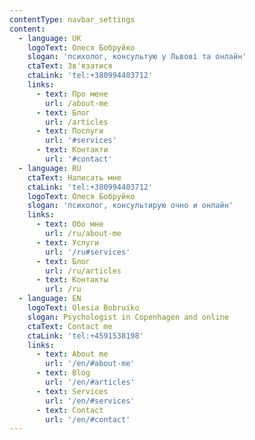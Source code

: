 ```yaml
---
contentType: navbar_settings
content:
  - language: UK
    logoText: Олеся Бобруйко
    slogan: 'психолог, консультую у Львові та онлайн'
    ctaText: Зв'язатися
    ctaLink: 'tel:+380994403712'
    links:
      - text: Про мене
        url: /about-me
      - text: Блог
        url: /articles
      - text: Послуги
        url: '#services'
      - text: Контакти
        url: '#contact'
  - language: RU
    ctaText: Написать мне
    ctaLink: 'tel:+380994403712'
    logoText: Олеся Бобруйко
    slogan: 'психолог, консультирую очно и онлайн'
    links:
      - text: Обо мне
        url: /ru/about-me
      - text: Услуги
        url: '/ru#services'
      - text: Блог
        url: /ru/articles
      - text: Контакты
        url: /ru
  - language: EN
    logoText: Olesia Bobruiko
    slogan: Psychologist in Copenhagen and online
    ctaText: Contact me
    ctaLink: 'tel:+4591538198'
    links:
      - text: About me
        url: '/en/#about-me'
      - text: Blog
        url: '/en/#articles'
      - text: Services
        url: '/en/#services'
      - text: Contact
        url: '/en/#contact'
---
```


